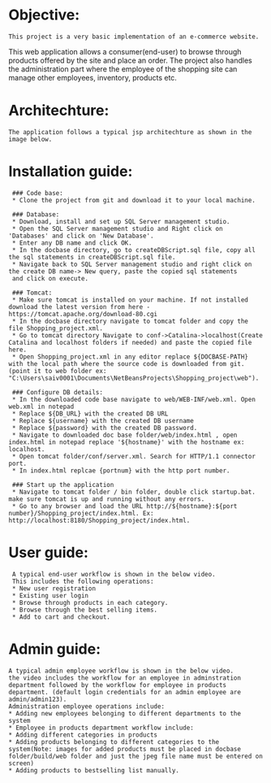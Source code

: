 # Objective:
	This project is a very basic implementation of an e-commerce website.
This web application allows a consumer(end-user) to browse through products offered by the site and place an order. The project also handles the administration part where the employee of the shopping site can manage other employees, inventory, products etc. 

# Architechture:
	The application follows a typical jsp architechture as shown in the image below.

# Installation guide:

     ### Code base:
	 * Clone the project from git and download it to your local machine.
	
	 ### Database:
	 * Download, install and set up SQL Server management studio.
	 * Open the SQL Server management studio and Right click on 'Databases' and click on 'New Database'.
	 * Enter any DB name and click OK.
	 * In the docbase directory, go to createDBScript.sql file, copy all the sql statements in createDBScript.sql file.
	 * Navigate back to SQL Server management studio and right click on the create DB name-> New query, paste the copied sql statements
	 and click on execute.
	 
	 ### Tomcat:
	 * Make sure tomcat is installed on your machine. If not installed download the latest version from here - https://tomcat.apache.org/download-80.cgi
	 * In the docbase directory navigate to tomcat folder and copy the file Shopping_project.xml.
	 * Go to tomcat directory Navigate to conf->Catalina->localhost(Create Catalina and localhost folders if needed) and paste the copied file here.
	 * Open Shopping_project.xml in any editor replace ${DOCBASE-PATH} with the local path where the source code is downloaded from git. (point it to web folder ex: "C:\Users\saiv0001\Documents\NetBeansProjects\Shopping_project\web").
	 
	 ### Configure DB details:
	 * In the downloaded code base navigate to web/WEB-INF/web.xml. Open web.xml in notepad
	 * Replace ${DB_URL} with the created DB URL 
	 * Replace ${username} with the created DB username  
	 * Replace ${password} with the created DB password.
	 * Navigate to downloaded doc base folder/web/index.html , open index.html in notepad replace '${hostname}' with the hostname ex:     localhost.
	 * Open tomcat folder/conf/server.xml. Search for HTTP/1.1 connector port. 
	 * In index.html replcae {portnum} with the http port number.
	 
	 ### Start up the application 
	 * Navigate to tomcat folder / bin folder, double click startup.bat. make sure tomcat is up and running without any errors.
	 * Go to any browser and load the URL http://${hostname}:${port number}/Shopping_project/index.html. Ex: http://localhost:8180/Shopping_project/index.html.
	 
# User guide:
	 A typical end-user workflow is shown in the below video. 
	 This includes the following operations:
	 * New user registration 
	 * Existing user login 
	 * Browse through products in each category.
	 * Browse through the best selling items.
	 * Add to cart and checkout.
	 
# Admin guide:
	A typical admin employee workflow is shown in the below video.
	the video includes the workflow for an employee in adminstration department followed by the workflow for employee in products department. (default login credentials for an admin employee are admin/admin123).
	Administration employee operations include: 
	* Adding new employees belonging to different departments to the system
	* Employee in products department workflow include:
	* Adding different categories in products
	* Adding products belonging to different categories to the system(Note: images for added products must be placed in docbase folder/build/web folder and just the jpeg file name must be entered on screen)
	* Adding products to bestselling list manually.
	
